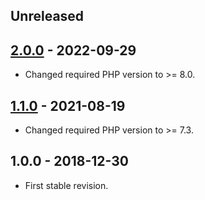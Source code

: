 ## Unreleased

## [2.0.0] - 2022-09-29
- Changed required PHP version to >= 8.0.

## [1.1.0] - 2021-08-19
- Changed required PHP version to >= 7.3.

## 1.0.0 - 2018-12-30
- First stable revision.

[2.0.0]: https://github.com/themichaelhall/nicedump-twig/compare/v1.1.0...v2.0.0
[1.1.0]: https://github.com/themichaelhall/nicedump-twig/compare/v1.0.0...v1.1.0
